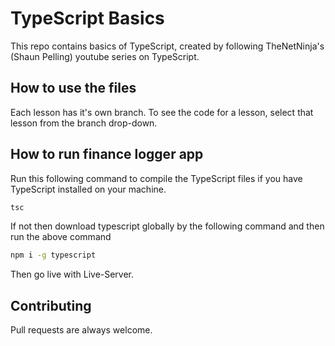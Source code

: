 # TypeScript Basics

This repo contains basics of TypeScript, created by following TheNetNinja's (Shaun Pelling) youtube series on TypeScript.

## How to use the files

Each lesson has it's own branch. To see the code for a lesson, select that lesson from the branch drop-down.

## How to run finance logger app

Run this following command to compile the TypeScript files if you have TypeScript installed on your machine.

```bash
tsc
```

If not then download typescript globally by the following command and then run the above command

```bash
npm i -g typescript
```

Then go live with Live-Server.

## Contributing

Pull requests are always welcome.
